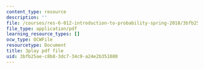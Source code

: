 ```yaml
---
content_type: resource
description: ''
file: /courses/res-6-012-introduction-to-probability-spring-2018/3bfb25aec8b83dc734c9a24e2b351080_-0pzpXHq_io.pdf
file_type: application/pdf
learning_resource_types: []
ocw_type: OCWFile
resourcetype: Document
title: 3play pdf file
uid: 3bfb25ae-c8b8-3dc7-34c9-a24e2b351080
---
```

